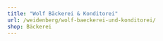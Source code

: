 ```yaml
---
title: "Wolf Bäckerei & Konditorei"
url: /weidenberg/wolf-baeckerei-und-konditorei/
shop: Bäckerei
---
```


